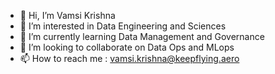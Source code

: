 - 👋 Hi, I’m Vamsi Krishna
- 👀 I’m interested in Data Engineering and Sciences
- 🌱 I’m currently learning Data Management and Governance
- 💞️ I’m looking to collaborate on Data Ops and MLops
- 📫 How to reach me : vamsi.krishna@keepflying.aero

<!---
vamsicbmm/vamsicbmm is a ✨ special ✨ repository because its `README.md` (this file) appears on your GitHub profile.
You can click the Preview link to take a look at your changes.
--->
